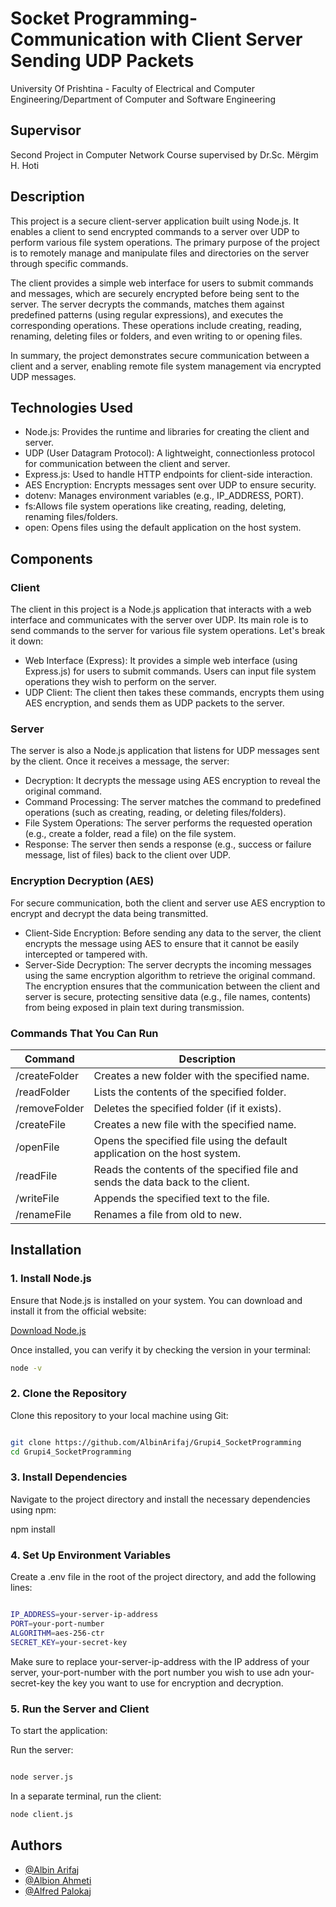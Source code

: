 # Socket Programming- Communication with Client Server Sending UDP Packets
University Of Prishtina - Faculty of Electrical and Computer Engineering/Department of Computer and Software Engineering

## Supervisor
Second Project in Computer Network Course supervised by Dr.Sc. Mërgim H. Hoti

## Description
This project is a secure client-server application built using Node.js. It enables a client to send encrypted commands to a server over UDP to perform various file system operations. The primary purpose of the project is to remotely manage and manipulate files and directories on the server through specific commands.

The client provides a simple web interface for users to submit commands and messages, which are securely encrypted before being sent to the server. The server decrypts the commands, matches them against predefined patterns (using regular expressions), and executes the corresponding operations. These operations include creating, reading, renaming, deleting files or folders, and even writing to or opening files.

In summary, the project demonstrates secure communication between a client and a server, enabling remote file system management via encrypted UDP messages.

## Technologies Used
- Node.js: Provides the runtime and libraries for creating the client and server.
- UDP (User Datagram Protocol): A lightweight, connectionless protocol for communication between the client and server.
- Express.js: Used to handle HTTP endpoints for client-side interaction.
- AES Encryption: Encrypts messages sent over UDP to ensure security.
- dotenv: Manages environment variables (e.g., IP_ADDRESS, PORT).
- fs:Allows file system operations like creating, reading, deleting, renaming files/folders.
- open: Opens files using the default application on the host system.

## Components

### Client
The client in this project is a Node.js application that interacts with a web interface and communicates with the server over UDP. Its main role is to send commands to the server for various file system operations. Let's break it down:
- Web Interface (Express): It provides a simple web interface (using Express.js) for users to submit commands. Users can input file system operations they wish to perform on the server.
- UDP Client: The client then takes these commands, encrypts them using AES encryption, and sends them as UDP packets to the server.

### Server
The server is also a Node.js application that listens for UDP messages sent by the client. Once it receives a message, the server:

- Decryption: It decrypts the message using AES encryption to reveal the original command.
- Command Processing: The server matches the command to predefined operations (such as creating, reading, or deleting files/folders).
- File System Operations: The server performs the requested operation (e.g., create a folder, read a file) on the file system.
- Response: The server then sends a response (e.g., success or failure message, list of files) back to the client over UDP.

### Encryption Decryption (AES)
For secure communication, both the client and server use AES encryption to encrypt and decrypt the data being transmitted.

- Client-Side Encryption: Before sending any data to the server, the client encrypts the message using AES to ensure that it cannot be easily intercepted or tampered with.
- Server-Side Decryption: The server decrypts the incoming messages using the same encryption algorithm to retrieve the original command.
The encryption ensures that the communication between the client and server is secure, protecting sensitive data (e.g., file names, contents) from being exposed in plain text during transmission.


### Commands That You Can Run

| Command               | Description                                                         |
|-----------------------|---------------------------------------------------------------------|
| /createFolder <name> | Creates a new folder with the specified name.                       |
| /readFolder <name>   | Lists the contents of the specified folder.                        |
| /removeFolder <name> | Deletes the specified folder (if it exists).                        |
| /createFile <name>   | Creates a new file with the specified name.                         |
| /openFile <name>     | Opens the specified file using the default application on the host system. |
| /readFile <name>     | Reads the contents of the specified file and sends the data back to the client. |
| /writeFile <file> <text> | Appends the specified text to the file.                         |
| /renameFile <old> <new> | Renames a file from old to new.                                  |



## Installation

### 1. Install Node.js

Ensure that Node.js is installed on your system. You can download and install it from the official website:

[Download Node.js](https://nodejs.org/)

Once installed, you can verify it by checking the version in your terminal:
```bash
node -v
```
### 2. Clone the Repository
Clone this repository to your local machine using Git:

```bash

git clone https://github.com/AlbinArifaj/Grupi4_SocketProgramming
cd Grupi4_SocketProgramming
```
### 3. Install Dependencies
Navigate to the project directory and install the necessary dependencies using npm:

npm install
### 4. Set Up Environment Variables
Create a .env file in the root of the project directory, and add the following lines:
```bash

IP_ADDRESS=your-server-ip-address
PORT=your-port-number
ALGORITHM=aes-256-ctr
SECRET_KEY=your-secret-key
```
Make sure to replace your-server-ip-address with the IP address of your server, your-port-number with the port number you wish to use adn your-secret-key the key you want to use for encryption and decryption.

### 5. Run the Server and Client
To start the application:

Run the server:
```bash

node server.js
```
In a separate terminal, run the client:
```bash
node client.js
```
## Authors

- [@Albin Arifaj](https://github.com/AlbinArifaj)
- [@Albion Ahmeti](https://github.com/AlbionAhmeti)
- [@Alfred Palokaj](https://github.com/AlfredPalokaj)
